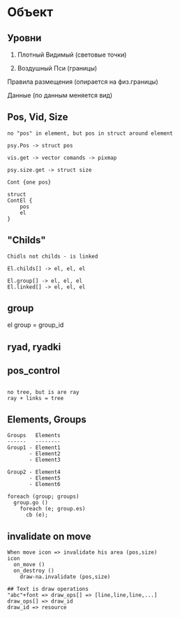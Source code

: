 # Объект

## Уровни

1. Плотный
Видимый (световые точки)

2. Воздушный
Пси (границы)

Правила размещения (опирается на физ.границы)

Данные (по данным меняется вид)


## Pos, Vid, Size
```
no "pos" in element, but pos in struct around element

psy.Pos -> struct pos

vis.get -> vector comands -> pixmap

psy.size.get -> struct size

Cont {one pos}

struct
ContEl {
    pos
    el
}
```

## "Childs"

```
Chidls not childs - is linked

El.childs[] -> el, el, el

El.group[] -> el, el, el
El.linked[] -> el, el, el
```


## group
el
  group = group_id


## ryad, ryadki


## pos_control


##
```
no tree, but is are ray
ray + links = tree
```


## Elements, Groups
```
Groups   Elements
------   --------
Group1 - Element1
       - Element2
       - Element3 

Group2 - Element4
       - Element5
       - Element6 

foreach (group; groups)
  group.go ()
    foreach (e; group.es)
      cb (e);    
```


## invalidate on move
```
When move icon => invalidate his area (pos,size)
icon
  on_move ()
  on_destroy ()
    draw-na.invalidate (pos,size)

## Text is draw operations
"abc"+font => draw_ops[] => [line,line,line,...]
draw_ops[] => draw_id
draw_id => resource
```
